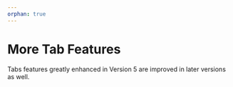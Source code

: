 ```yaml
---
orphan: true
---
```

# More Tab Features

Tabs features greatly enhanced in Version 5 are improved in later versions as well.
